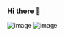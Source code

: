 ### Hi there 👋

![image](https://github.com/user-attachments/assets/be755694-4b30-42ad-80a2-2e0c3cf28eff)
![image](https://github.com/user-attachments/assets/7c96c193-56ab-4fef-8617-b7343c2f01b1)
